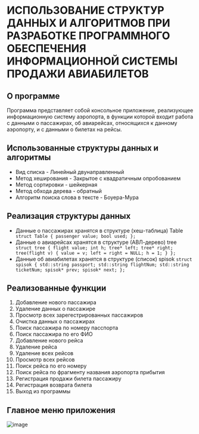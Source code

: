 # ИСПОЛЬЗОВАНИЕ СТРУКТУР ДАННЫХ И АЛГОРИТМОВ ПРИ РАЗРАБОТКЕ ПРОГРАММНОГО ОБЕСПЕЧЕНИЯ ИНФОРМАЦИОННОЙ СИСТЕМЫ ПРОДАЖИ АВИАБИЛЕТОВ
## О программе
  Программа представляет собой консольное приложение, реализующее информационную систему аэропорта, в функции которой входит работа с данными о пассажирах, об авиарейсах, относящихся к данному аэропорту, и с данными о билетах на рейсы.
## Использованные структуры данных и алгоритмы
- Вид списка - Линейный двунаправленный
- Метод хеширования - Закрытое с квадратичным опробованием
- Метод сортировки - шейкерная
- Метод обхода дерева - обратный
- Алгоритм поиска слова в тексте - Боуера-Мура
## Реализация структуры данных
  - Данные о пассажирах хранятся в структуре (хеш-таблица) Table
`  struct Table {
    passenger value;
    bool used;
};`
- Данные о авиарейсах хранятся в структуре (АВЛ-дерево) tree
`  struct tree {
    flight value;
    int h;
    tree* left;
    tree* right;
    tree(flight v)
    {
        value = v;
        left = right = NULL;
        h = 1;
    }
};`
- Данные об авиабилетах хранятся в структуре (список) spisok
`struct spisok {
    std::string passport;
    std::string flightNum;
    std::string ticketNum;
    spisok* prev;
    spisok* next;
};`

## Реализованные функции
1.	Добавление нового пассажира
2.	Удаление данных о пассажире
3.	Просмотр всех зарегестрированных пассажиров
4.	Очистка данных о пассажирах
5.	Поиск пассажира по номеру пасспорта
6.	Поиск пассажира по его ФИО
7.	Добавление нового рейса
8.	Удаление рейса
9.	Удаление всех рейсов
10.	 Просмотр всех рейсов
11.	 Поиск рейса по его номеру
12.	 Поиск рейса по фрагменту названия аэропорта прибытия
13.	 Регистрация продажи билета пассажиру
14.	 Регистрация возврата билета
15.	 Выход из программы

## Главное меню приложения
![image](https://github.com/user-attachments/assets/38de4c44-f39f-41a8-aee4-c2f271fcfffc)




